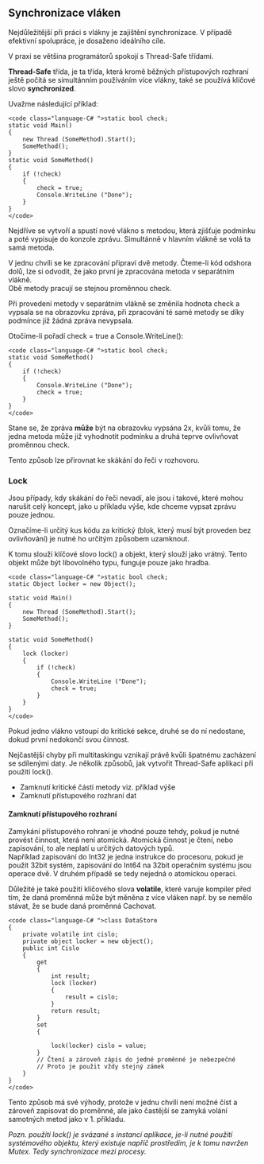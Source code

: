 ## Synchronizace vláken

Nejdůležitější při práci s vlákny je zajištění synchronizace. V případě efektivní spolupráce, je dosaženo ideálního cíle.

V praxi se většina programátorů spokojí s Thread-Safe třídami.

**Thread-Safe** třída, je ta třída, která kromě běžných přístupových rozhraní ještě počítá se simultánním používáním více vlákny, také se používá klíčové slovo **synchronized**.

Uvažme následující příklad:

    <code class="language-C# ">static bool check;
    static void Main()
    {
        new Thread (SomeMethod).Start();
        SomeMethod();
    }
    static void SomeMethod()
    {
        if (!check)
        {
            check = true;
            Console.WriteLine ("Done"); 
        }
    }
    </code>

Nejdříve se vytvoří a spustí nové vlákno s metodou, která zjišťuje podmínku a poté vypisuje do konzole zprávu. Simultánně v hlavním vlákně se volá ta samá metoda.

V jednu chvíli se ke zpracování připraví dvě metody. Čteme-li kód odshora dolů, lze si odvodit, že jako první je zpracována metoda v separátním vlákně.  
 Obě metody pracují se stejnou proměnnou check.

Při provedení metody v separátním vlákně se změnila hodnota check a vypsala se na obrazovku zpráva, při zpracování té samé metody se díky podmínce již žádná zpráva nevypsala.

Otočíme-li pořadí check = true a Console.WriteLine():

    <code class="language-C# ">static bool check;
    static void SomeMethod()
    {
        if (!check)
        {
            Console.WriteLine ("Done"); 
            check = true;
        }
    }
    </code>

Stane se, že zpráva **může** být na obrazovku vypsána 2x, kvůli tomu, že jedna metoda může již vyhodnotit podmínku a druhá teprve ovlivňovat proměnnou check.

Tento způsob lze přirovnat ke skákání do řeči v rozhovoru.

### Lock

Jsou případy, kdy skákání do řeči nevadí, ale jsou i takové, které mohou narušit celý koncept, jako u příkladu výše, kde chceme vypsat zprávu pouze jednou.

Označíme-li určitý kus kódu za kritický (blok, který musí být proveden bez ovlivňování) je nutné ho určitým způsobem uzamknout.

K tomu slouží klíčové slovo lock() a objekt, který slouží jako vrátný. Tento objekt může být libovolného typu, funguje pouze jako hradba.

    <code class="language-C# ">static bool check;
    static Object locker = new Object();

    static void Main()
    {
        new Thread (SomeMethod).Start();
        SomeMethod();
    }

    static void SomeMethod()
    {
        lock (locker)
        {
            if (!check)
            { 
                Console.WriteLine ("Done");
                check = true; 
            }
        }
    }
    </code>

Pokud jedno vlákno vstoupí do kritické sekce, druhé se do ní nedostane, dokud první nedokončí svou činnost.

Nejčastější chyby při multitaskingu vznikají právě kvůli špatnému zacházení se sdílenými daty. Je několik způsobů, jak vytvořit Thread-Safe aplikaci při použití lock().

*   Zamknutí kritické části metody viz. příklad výše
*   Zamknutí přístupového rozhraní dat

#### Zamknutí přístupového rozhraní

Zamykání přístupového rohraní je vhodné pouze tehdy, pokud je nutné provést činnost, která není atomická. Atomická činnost je čtení, nebo zapisování, to ale neplatí u určitých datových typů.  
 Například zapisování do Int32 je jedna instrukce do procesoru, pokud je použit 32bit systém, zapisování do Int64 na 32bit operačním systému jsou operace dvě. V druhém případě se tedy nejedná o atomickou operaci.

Důležité je také použití klíčového slova **volatile**, které varuje kompiler před tím, že daná proměnná může být měněna z více vláken např. by se nemělo stávat, že se bude daná proměnná Cachovat.

    <code class="language-C# ">class DataStore
    {
        private volatile int cislo;
        private object locker = new object();
        public int Cislo
        {
            get
            {
                int result;
                lock (locker)
                {
                    result = cislo;
                }
                return result;
            }
            set
            {

                lock(locker) cislo = value;
            }
            // Čtení a zároveň zápis do jedné proměnné je nebezpečné
            // Proto je použit vždy stejný zámek
        }
    }
    </code>

Tento způsob má své výhody, protože v jednu chvíli není možné číst a zároveň zapisovat do proměnné, ale jako častější se zamyká volání samotných metod jako v 1. příkladu.

*Pozn. použití lock() je svázané s instancí aplikace, je-li nutné použití systémového objektu, který existuje napříč prostředím, je k tomu navržen Mutex. Tedy synchronizace mezi procesy.*